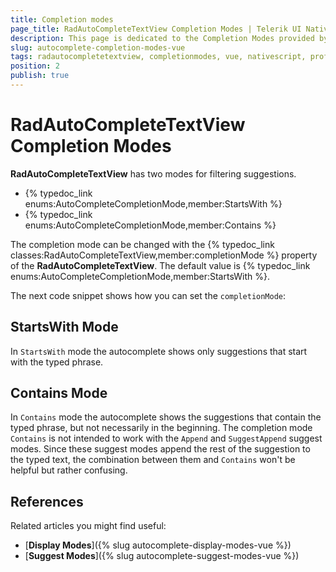 ```yaml
---
title: Completion modes
page_title: RadAutoCompleteTextView Completion Modes | Telerik UI NativeScript
description: This page is dedicated to the Completion Modes provided by the RadAutoCompleteTextView control.
slug: autocomplete-completion-modes-vue
tags: radautocompletetextview, completionmodes, vue, nativescript, professional, ui
position: 2
publish: true
---
```


# RadAutoCompleteTextView Completion Modes

**RadAutoCompleteTextView** has two modes for filtering suggestions.

* {% typedoc_link enums:AutoCompleteCompletionMode,member:StartsWith %}
* {% typedoc_link enums:AutoCompleteCompletionMode,member:Contains %}

The completion mode can be changed with the {% typedoc_link classes:RadAutoCompleteTextView,member:completionMode %} property of the **RadAutoCompleteTextView**. The default value is {% typedoc_link enums:AutoCompleteCompletionMode,member:StartsWith %}.

The next code snippet shows how you can set the `completionMode`:

<snippet id='autocomplete-completionmode-vue'/>

## StartsWith Mode

In `StartsWith` mode the autocomplete shows only suggestions that start with the typed phrase.

<snippet id='autocomplete-start-with-vue'/>

## Contains Mode

In `Contains` mode the autocomplete shows the suggestions that contain the typed phrase, but not necessarily in the beginning.
The completion mode `Contains` is not intended to work with the `Append` and  `SuggestAppend`  suggest modes.
Since these suggest modes append the rest of the suggestion to the typed text, the combination between them and `Contains` won't be helpful but rather confusing.

<snippet id='autocomplete-contains-vue'/>

## References

Related articles you might find useful:

* [**Display Modes**]({% slug autocomplete-display-modes-vue %})
* [**Suggest Modes**]({% slug autocomplete-suggest-modes-vue %})
